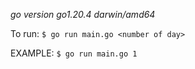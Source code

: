 _go version go1.20.4 darwin/amd64_

To run: `$ go run main.go <number of day>`

EXAMPLE: `$ go run main.go 1`